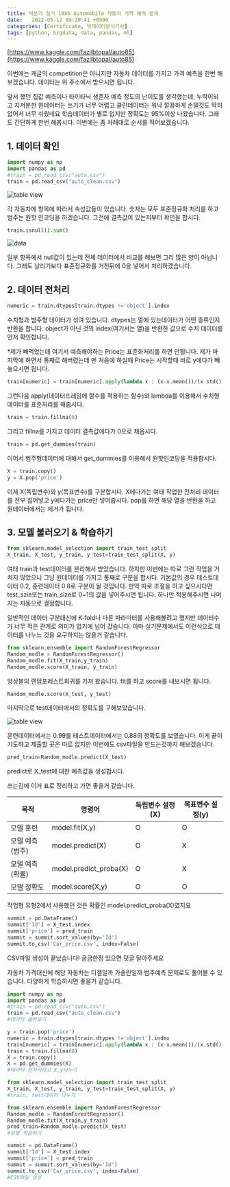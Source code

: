 ```yaml
---
title: 빅분기 실기 1985 Automobile 자동차 가격 예측 문제
date:   2022-05-12 09:20:41 +0900
categories: [Certificate, 빅데이터분석기사]
tags: [python, bigdata, data, pandas, ml]
---
```


[https://www.kaggle.com/fazilbtopal/auto85](https://www.kaggle.com/fazilbtopal/auto85)

이번에는 캐글의 competition은 아니지만 자동차 데이터를 가지고 가격 예측을 한번 해보겠습니다. 데이터는 위 주소에서 받으시면 됩니다.

앞서 했던 집값 예측이나 타이타닉 생존자 예측 정도의 난이도를 생각했는데, 누락이되고 지저분한 원데이터는 쓰기가 너무 어렵고 클린데이터는 워낙 깔끔하게 손댈것도 딱히 없어서 너무 쉬웠네요 학습데이터가 별로 없지만 정확도는 95%이상 나왔습니다. 그래도 간단하게 한번 해봅시다. 이번에는 좀 차례대로 순서를 적어보겠습니다.

## 1. 데이터 확인

```py
import numpy as np
import pandas as pd
#train = pd.read_csv("auto.csv")
train = pd.read_csv("auto_clean.csv")
```

![table view](https://user-images.githubusercontent.com/85277660/210241541-44f232d4-f492-4c9c-9fed-9e5fae7b0a79.png)

각 자동차에 항목에 따라서 속성값들이 있습니다. 숫자는 모두 표준정규화 처리를 하고 범주는 원핫 인코딩을 하겠습니다. 그전에 결측값이 있는지부터 확인을 합시다.

```py
train.isnull().sum()
```

![data](https://user-images.githubusercontent.com/85277660/210241587-328d6c4f-6c14-452b-a019-5c86115db903.png)

일부 항목에서 null값이 있는데 전체 데이터에서 비교를 해보면 그리 많은 양이 아닙니다. 그래도 날리기보다 표준정규화를 거친뒤에 0을 넣어서 처리하겠습니다.

## 2. 데이터 전처리

```py
numeric = train.dtypes[train.dtypes !='object'].index
```
수치형과 범주형 데이터가 섞여 있습니다. dtypes는 열에 있는데이터가 어떤 종류인지 반환을 합니다. object가 아닌 것의 index(여기서는 열)을 반환한 값으로 수치 데이터를 먼저 확인합니다.

*제가 빼먹었는데 여기서 예측해야하는 Price는 표준화처리를 하면 안됩니다. 제가 마지막에 하면서 통째로 해버렸는데 맨 처음에 하실때 Price는 시작할때 바로 y에다가 빼놓으시면 됩니다.

```py
train[numeric] = train[numeric].apply(lambda x : (x-x.mean())/(x.std()))
```
그런다음 apply(데이터프레임에 함수를 적용하는 함수)와 lambda를 이용해서 수치형 데이터를 표준처리를 해줍시다.

```py
train = train.fillna(0)
```
그리고 fillna를 가지고 데이터 결측값에다가 0으로 채웁시다.

```py
train = pd.get_dummies(train)
```
이어서 범주형데이터에 대해서 get_dummies를 이용해서 원핫인코딩을 적용합시다.

```py
X = train.copy()
y = X.pop('price')
```
이제 X(독립변수)와 y(목표변수)를 구분합시다. X에다가는 여태 작업한 전처리 데이터를 전부 집어넣고 y에다가는 price만 넣어줍시다. pop를 하면 해당 열을 반환을 하고 원데이터에서는 제거가 됩니다.

 
## 3. 모델 불러오기 & 학습하기
```py
from sklearn.model_selection import train_test_split
X_train, X_test, y_train, y_test=train_test_split(X, y)
```
여태 train과 test데이터를 분리해서 받았습니다. 하지만 이번에는 따로 그런 작업을 거치지 않았으니 그냥 원데이터를 가지고 통째로 구분을 합시다. 기본값의 경우 테스트데이터 0.2, 훈련데이터 0.8로 구분이 될 것입니다. 만약 따로 조절을 하고 싶으시다면 test_szie또는 train_size로 0~1의 값을 넣어주시면 됩니다. 하나만 적용해주시면 나머지는 자동으로 결정합니다.

일반적인 데이터 구분대신에 K-fold나 다른 파라미터를 사용해볼려고 했지만 데이터수가 너무 적은 관계로 의미가 없기에 넘어 갔습니다. 아마 실기문제에서도 이런식으로 데이터를 나누느 것을 요구하지는 않을거 같습니다.

```py
from sklearn.ensemble import RandomForestRegressor
Random_modle = RandomForestRegressor()
Random_modle.fit(X_train,y_train)
Random_modle.score(X_train, y_train)
```

앙상블의 랜덤포레스트회귀를 가져 왔습니다. fit를 하고 score를 내보시면 됩니다.

```py
Random_modle.score(X_test, y_test)
```

마지막으로 test데이터에서의 정확도를 구해보았습니다.

![table view](https://user-images.githubusercontent.com/85277660/210241726-a76266e4-32dc-4bc5-88c6-f34872413c4d.png)

훈련데이터에서는 0.99를 테스트데이터에서는 0.88의 정확도를 보였습니다. 이게 끝이기도하고 제출할 곳은 따로 없지만 이번에도 csv파일을 만드는것까지 해보겠습니다.

```py
pred_train=Random_modle.predict(X_test)
```
predict로 X_test에 대한 예측값을 생성합시다.


쓰는김에 이거 표로 정리하고 가면 좋을거 같습니다.

|목적|명령어|독립변수 설정 (X)|목표변수 설정(y)|
|---|---|---|---|
|모델 훈련|	model.fit(X,y)|	O|	O|
|모델 예측(범주)|	model.predict(X)|	O|	X|
|모델 예측(확률)|	model.predict_proba(X)|	O|	X|
|모델 정확도|	model.score(X,y)|	O|	O|

작업형 유형2에서 사용했던 것은 확률인 model.predict_proba(X)였지요


```py
summit = pd.DataFrame()
summit['Id'] = X_test.index
summit['price'] = pred_train
summit = summit.sort_values(by='Id')
summit.to_csv('Car_price.csv', index=False)
```

CSV파일 생성이 끝났습니다! 궁금한점 있으면 덧글 달아주세요

자동차 가격대신에 해당 자동차는 디젤일까 가솔린일까 범주예측 문제로도 풀어볼 수 있습니다. 다양하게 학습하시면 좋을거 같습니다.

```py
import numpy as np
import pandas as pd
#train = pd.read_csv("auto.csv")
train = pd.read_csv("auto_clean.csv")
#데이터 불러오기

y = train.pop('price')
numeric = train.dtypes[train.dtypes !='object'].index
train[numeric] = train[numeric].apply(lambda x : (x-x.mean())/(x.std()))
train = train.fillna(0)
X = train.copy()
X = pd.get_dummies(X)
#데이터 전처리하고 X,y나누기

from sklearn.model_selection import train_test_split
X_train, X_test, y_train, y_test=train_test_split(X, y)
#train, test데이터 나누기

from sklearn.ensemble import RandomForestRegressor
Random_modle = RandomForestRegressor()
Random_modle.fit(X_train,y_train)
pred_train=Random_modle.predict(X_test)
#모델 학습하기

summit = pd.DataFrame()
summit['Id'] = X_test.index
summit['price'] = pred_train
summit = summit.sort_values(by='Id')
summit.to_csv('Car_price.csv', index=False)
#CSV파일 생성
```
